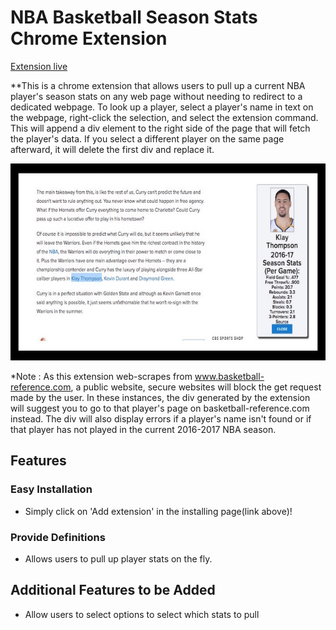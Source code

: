 # NBA Basketball Season Stats Chrome Extension

[Extension live][chrome]

[chrome]: https://chrome.google.com/webstore/detail/nba-fantasy/mpcaiajpmmiealhpeoipjmkodgijmccm

**This is a chrome extension that allows users to pull up a current NBA player's season stats on any web page without needing to redirect to a dedicated webpage.
To look up a player, select a player's name in text on the webpage, right-click the selection, and select the extension command. This will append a div element to the right side of the page that will fetch the player's data. If you select a different player on the same page afterward, it will delete the first div and replace it.

![sample](screenshot.jpg)

*Note : As this extension web-scrapes from www.basketball-reference.com, a public website, secure websites will block the get request made by the user. In these instances, the div generated by the extension will suggest you to go to that player's page on basketball-reference.com instead. The div will also display errors if a player's name isn't found or if that player has not played in the current 2016-2017 NBA season.


## Features

### Easy Installation
- Simply click on 'Add extension' in the installing page(link above)!

### Provide Definitions

- Allows users to pull up player stats on the fly.

## Additional Features to be Added

- Allow users to select options to select which stats to pull
